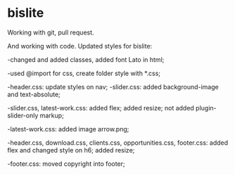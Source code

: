 # bislite

Working with git, pull request.

And working with code.
Updated styles for bislite:

-changed and added classes, added font Lato in html;

-used @import for css, create folder style with *.css;

-header.css:
  update styles on nav;
-slider.css:
  added background-image and text-absolute;
  
-slider.css, latest-work.css:
  added flex; added resize; not added plugin-slider-only markup;
  
-latest-work.css:
  added image arrow.png;
  
-header.css, download.css, clients.css, opportunities.css, footer.css:
  added flex and changed style on h6; added resize;
  
-footer.css:
  moved copyright into footer;
